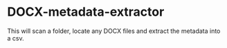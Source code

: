 # DOCX-metadata-extractor
This will scan a folder, locate any DOCX files and extract the metadata into a csv.
